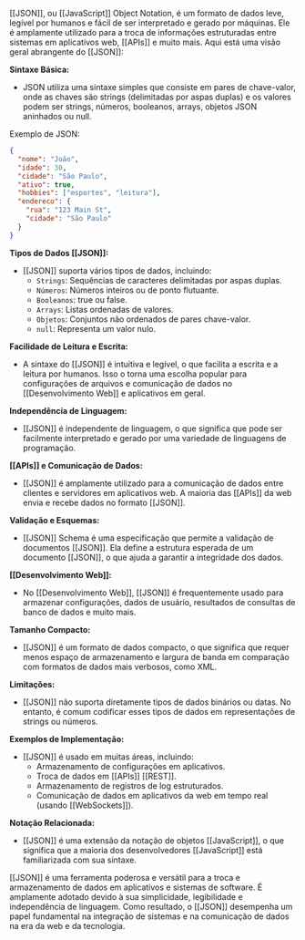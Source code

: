 [[JSON]], ou [[JavaScript]] Object Notation, é um formato de dados leve, legível por humanos e fácil de ser interpretado e gerado por máquinas. Ele é amplamente utilizado para a troca de informações estruturadas entre sistemas em aplicativos web, [[APIs]] e muito mais. Aqui está uma visão geral abrangente do [[JSON]]:

**Sintaxe Básica:**

- JSON utiliza uma sintaxe simples que consiste em pares de chave-valor, onde as chaves são strings (delimitadas por aspas duplas) e os valores podem ser strings, números, booleanos, arrays, objetos JSON aninhados ou null.

Exemplo de JSON:
```json
{
  "nome": "João",
  "idade": 30,
  "cidade": "São Paulo",
  "ativo": true,
  "hobbies": ["esportes", "leitura"],
  "endereco": {
    "rua": "123 Main St",
    "cidade": "São Paulo"
  }
}
```

**Tipos de Dados [[JSON]]:**

- [[JSON]] suporta vários tipos de dados, incluindo:
    - `Strings`: Sequências de caracteres delimitadas por aspas duplas.
    - `Números`: Números inteiros ou de ponto flutuante.
    - `Booleanos`: true ou false.
    - `Arrays`: Listas ordenadas de valores.
    - `Objetos`: Conjuntos não ordenados de pares chave-valor.
    - `null`: Representa um valor nulo.

**Facilidade de Leitura e Escrita:**

- A sintaxe do [[JSON]] é intuitiva e legível, o que facilita a escrita e a leitura por humanos. Isso o torna uma escolha popular para configurações de arquivos e comunicação de dados no [[Desenvolvimento Web]] e aplicativos em geral.

**Independência de Linguagem:**

- [[JSON]] é independente de linguagem, o que significa que pode ser facilmente interpretado e gerado por uma variedade de linguagens de programação.

**[[APIs]] e Comunicação de Dados:**

- [[JSON]] é amplamente utilizado para a comunicação de dados entre clientes e servidores em aplicativos web. A maioria das [[APIs]] da web envia e recebe dados no formato [[JSON]].

**Validação e Esquemas:**

- [[JSON]] Schema é uma especificação que permite a validação de documentos [[JSON]]. Ela define a estrutura esperada de um documento [[JSON]], o que ajuda a garantir a integridade dos dados.

**[[Desenvolvimento Web]]:**

- No [[Desenvolvimento Web]], [[JSON]] é frequentemente usado para armazenar configurações, dados de usuário, resultados de consultas de banco de dados e muito mais.

**Tamanho Compacto:**

- [[JSON]] é um formato de dados compacto, o que significa que requer menos espaço de armazenamento e largura de banda em comparação com formatos de dados mais verbosos, como XML.

**Limitações:**

- [[JSON]] não suporta diretamente tipos de dados binários ou datas. No entanto, é comum codificar esses tipos de dados em representações de strings ou números.

**Exemplos de Implementação:**

- [[JSON]] é usado em muitas áreas, incluindo:
  - Armazenamento de configurações em aplicativos.
  - Troca de dados em [[APIs]] [[REST]].
  - Armazenamento de registros de log estruturados.
  - Comunicação de dados em aplicativos da web em tempo real (usando [[WebSockets]]).

**Notação Relacionada:**

- [[JSON]] é uma extensão da notação de objetos [[JavaScript]], o que significa que a maioria dos desenvolvedores [[JavaScript]] está familiarizada com sua sintaxe.

[[JSON]] é uma ferramenta poderosa e versátil para a troca e armazenamento de dados em aplicativos e sistemas de software. É amplamente adotado devido à sua simplicidade, legibilidade e independência de linguagem. Como resultado, o [[JSON]] desempenha um papel fundamental na integração de sistemas e na comunicação de dados na era da web e da tecnologia.
